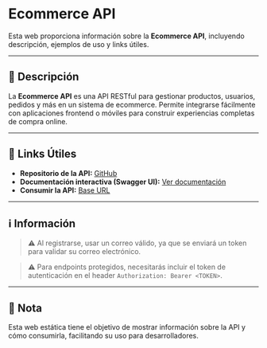 # Ecommerce API 

Esta web proporciona información sobre la **Ecommerce API**, incluyendo descripción, ejemplos de uso y links útiles.

---

## 🔹 Descripción

La **Ecommerce API** es una API RESTful para gestionar productos, usuarios, pedidos y más en un sistema de ecommerce. Permite integrarse fácilmente con aplicaciones frontend o móviles para construir experiencias completas de compra online.

---

## 🔹 Links Útiles

- **Repositorio de la API:** [GitHub](https://github.com/ingEze/ecommerce-api)  
- **Documentación interactiva (Swagger UI):** [Ver documentación](https://ecommerce-api-nmfr.onrender.com/api-docs/)  
- **Consumir la API:** [Base URL](https://ecommerce-api-nmfr.onrender.com/)

---

## ℹ️ Información

> ⚠️ Al registrarse, usar un correo válido, ya que se enviará un token para validar su correo electrónico.

> ⚠️ Para endpoints protegidos, necesitarás incluir el token de autenticación en el header `Authorization: Bearer <TOKEN>`.


---

## 🔹 Nota

Esta web estática tiene el objetivo de mostrar información sobre la API y cómo consumirla, facilitando su uso para desarrolladores.

